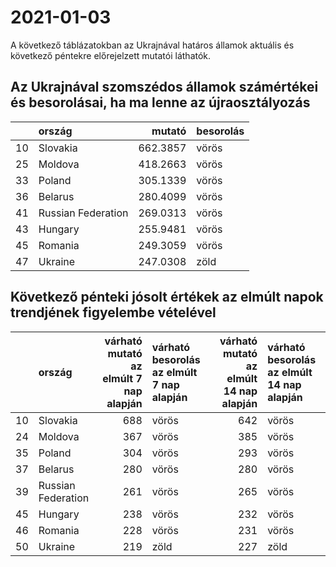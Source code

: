 # 2021-01-03
A következő táblázatokban az Ukrajnával határos államok aktuális és következő péntekre előrejelzett mutatói láthatók.
## Az Ukrajnával szomszédos államok számértékei és besorolásai, ha ma lenne az újraosztályozás

|   |ország             |   mutató|besorolás |
|:--|:------------------|--------:|:---------|
|10 |Slovakia           | 662.3857|vörös     |
|25 |Moldova            | 418.2663|vörös     |
|33 |Poland             | 305.1339|vörös     |
|36 |Belarus            | 280.4099|vörös     |
|41 |Russian Federation | 269.0313|vörös     |
|43 |Hungary            | 255.9481|vörös     |
|45 |Romania            | 249.3059|vörös     |
|47 |Ukraine            | 247.0308|zöld      |
## Következő pénteki jósolt értékek az elmúlt napok trendjének figyelembe vételével
|   |ország             | várható mutató az elmúlt 7 nap alapján|várható besorolás az elmúlt 7 nap alapján | várható mutató az elmúlt 14 nap alapján|várható besorolás az elmúlt 14 nap alapján |
|:--|:------------------|--------------------------------------:|:-----------------------------------------|---------------------------------------:|:------------------------------------------|
|10 |Slovakia           |                                    688|vörös                                     |                                     642|vörös                                      |
|24 |Moldova            |                                    367|vörös                                     |                                     385|vörös                                      |
|35 |Poland             |                                    304|vörös                                     |                                     293|vörös                                      |
|37 |Belarus            |                                    280|vörös                                     |                                     280|vörös                                      |
|39 |Russian Federation |                                    261|vörös                                     |                                     265|vörös                                      |
|45 |Hungary            |                                    238|vörös                                     |                                     232|vörös                                      |
|46 |Romania            |                                    228|vörös                                     |                                     231|vörös                                      |
|50 |Ukraine            |                                    219|zöld                                      |                                     227|zöld                                       |
